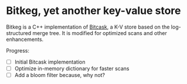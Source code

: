 # Bitkeg, yet another key-value store

Bitkeg is a C++ implementation of [Bitcask](https://riak.com/assets/bitcask-intro.pdf?source=post_page---------------------------),
a K-V store based on the log-structured merge tree. It is modified for optimized scans and other enhancements.

Progress:
- [ ] Initial Bitcask implementation
- [ ] Optimize in-memory dictionary for faster scans
- [ ] Add a bloom filter because, why not?